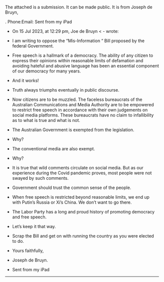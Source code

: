 The attached is a submission.
It can be made public.
It is from Joseph de Bruyn,

.
Phone:Email:
Sent from my iPad

- On 15 Jul 2023, at 12:29 pm, Joe de Bruyn < - wrote:


- I am writing to oppose the “Mis-Information “ Bill proposed by the federal Government.

- Free speech is a hallmark of a democracy. The ability of any citizen to express their opinions within reasonable
limits of defamation and avoiding hateful and abusive language has been an essential component of our democracy
for many years.

- And it works!

- Truth always triumphs eventually in public discourse.

- Now citizens are to be muzzled. The faceless bureaucrats of the Australian Communications and Media Authority
are to be empowered to restrict free speech in accordance with their own judgements on social media platforms.
These bureaucrats have no claim to infallibility as to what is true and what is not.

- The Australian Government is exempted from the legislation.

- Why?

- The conventional media are also exempt.

- Why?

- It is true that wild comments circulate on social media. But as our experience during the Covid pandemic proves,
most people were not swayed by such comments.

- Government should trust the common sense of the people.

- When free speech is restricted beyond reasonable limits, we end up with Putin’s Russia or Xi’s China. We don’t
want to go there.

- The Labor Party has a long and proud history of promoting democracy and free speech.

- Let’s keep it that way.

- Scrap the Bill and get on with running the country as you were elected to do.

- Yours faithfully,

- Joseph de Bruyn.



- Sent from my iPad


-----


